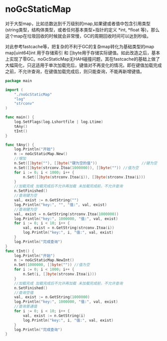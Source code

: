 # noGcStaticMap

对于大型map，比如总数达到千万级别的map,如果键或者值中包含引用类型(string类型，结构体类型，或者任何基本类型+指针的定义 *int, *float 等)，那么这个map在垃圾回收的时候就会非常慢，GC的周期回收时间可以达到秒级。

对此参考fastcache等，把复杂的不利于GC的复杂map转化为基础类型的map map[uint64]int 用于存储索引 和 []byte用于存储实际键值。如此改造之后，基本上实现了零GC。noGcStaticMap无HAH碰撞问题，其在fastcache的基础上做了大幅简化，只这适用于单次加载完后，键值对不再变化的情况。即在键值加载完成之前，不允许查询，在键值加载完成后，则只能查询，不能再新增键值。
```go
package main

import (
	"./noGcStaticMap"
	"log"
	"strconv"
)

func main() {
	log.SetFlags(log.Lshortfile | log.Ltime)
	tAny()
	tInt()
}

func tAny() {
	log.Println("开始")
	n := noGcStaticMap.New()
	//增加
	n.Set([]byte(""), []byte("键为空的值"))                    //键为空
	n.Set([]byte(strconv.Itoa(1000000)), []byte("")) //值为空
	for i := 0; i < 1000; i++ {
		n.Set([]byte(strconv.Itoa(i)), []byte(strconv.Itoa(i)))
	}
	//加载完成 加载完成后不允许再加载 未加载完成前，不允许查询
	n.SetFinished()
	//查询键为空
	val, exist := n.GetString("")
	log.Println("key:", "", "值:", val, exist)
	//查询键为空
	val, exist = n.GetString(strconv.Itoa(1000000))
	log.Println("key:", 1000000, "值:", val, exist)
	for i := 0; i < 10; i++ {
		val, exist = n.GetString(strconv.Itoa(i))
		log.Println("key:", i, "值:", val, exist)
	}
	log.Println("完成查询")
}
func tInt() {
	log.Println("开始")
	n := noGcStaticMap.NewInt()
	n.Set(1000000, []byte("")) //值为空
	for i := 0; i < 1000; i++ {
		n.Set(i, []byte(strconv.Itoa(i)))
	}
	//加载完成 加载完成后不允许再加载 未加载完成前，不允许查询
	n.SetFinished()
	//查询空值
	val, exist := n.GetString(1000000)
	log.Println("key:", 1000000, "值:", val, exist)
	//查询普通值
	for i := 0; i < 10; i++ {
		val, exist := n.GetString(i)
		log.Println("key:", i, "值:", val, exist)
	}
	log.Println("完成查询")
}
```
